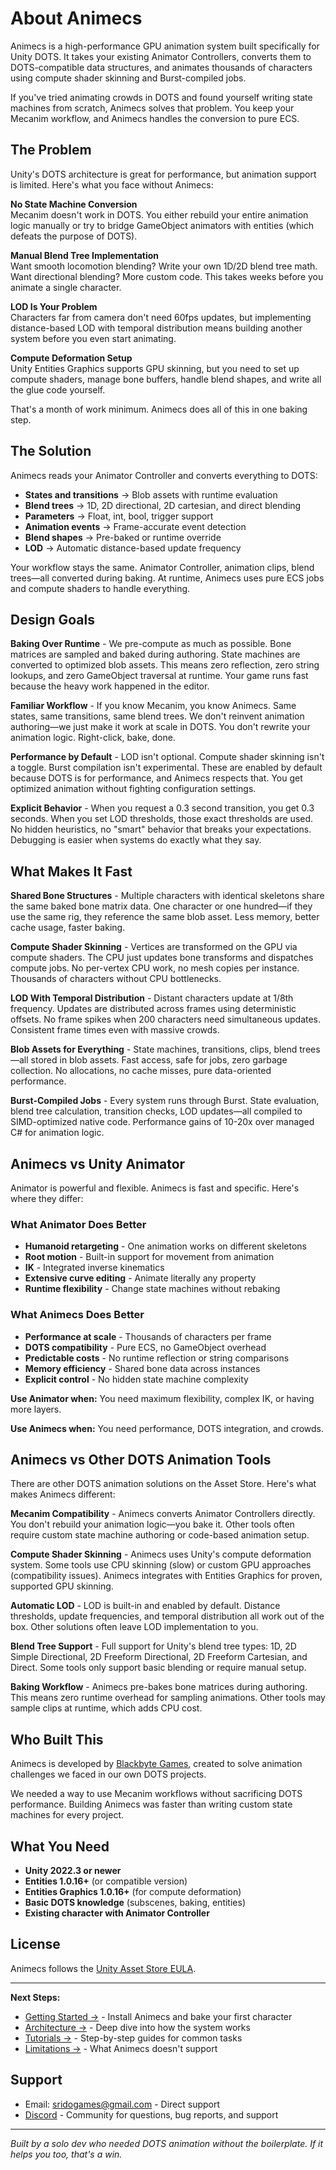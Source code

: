 # About Animecs

Animecs is a high-performance GPU animation system built specifically for Unity DOTS. It takes your existing Animator Controllers, converts them to DOTS-compatible data structures, and animates thousands of characters using compute shader skinning and Burst-compiled jobs.

If you've tried animating crowds in DOTS and found yourself writing state machines from scratch, Animecs solves that problem. You keep your Mecanim workflow, and Animecs handles the conversion to pure ECS.

## The Problem

Unity's DOTS architecture is great for performance, but animation support is limited. Here's what you face without Animecs:

**No State Machine Conversion**  
Mecanim doesn't work in DOTS. You either rebuild your entire animation logic manually or try to bridge GameObject animators with entities (which defeats the purpose of DOTS).

**Manual Blend Tree Implementation**  
Want smooth locomotion blending? Write your own 1D/2D blend tree math. Want directional blending? More custom code. This takes weeks before you animate a single character.

**LOD Is Your Problem**  
Characters far from camera don't need 60fps updates, but implementing distance-based LOD with temporal distribution means building another system before you even start animating.

**Compute Deformation Setup**  
Unity Entities Graphics supports GPU skinning, but you need to set up compute shaders, manage bone buffers, handle blend shapes, and write all the glue code yourself.

That's a month of work minimum. Animecs does all of this in one baking step.

## The Solution

Animecs reads your Animator Controller and converts everything to DOTS:

- **States and transitions** → Blob assets with runtime evaluation
- **Blend trees** → 1D, 2D directional, 2D cartesian, and direct blending
- **Parameters** → Float, int, bool, trigger support
- **Animation events** → Frame-accurate event detection
- **Blend shapes** → Pre-baked or runtime override
- **LOD** → Automatic distance-based update frequency

Your workflow stays the same. Animator Controller, animation clips, blend trees—all converted during baking. At runtime, Animecs uses pure ECS jobs and compute shaders to handle everything.

## Design Goals

**Baking Over Runtime** - We pre-compute as much as possible. Bone matrices are sampled and baked during authoring. State machines are converted to optimized blob assets. This means zero reflection, zero string lookups, and zero GameObject traversal at runtime. Your game runs fast because the heavy work happened in the editor.

**Familiar Workflow** - If you know Mecanim, you know Animecs. Same states, same transitions, same blend trees. We don't reinvent animation authoring—we just make it work at scale in DOTS. You don't rewrite your animation logic. Right-click, bake, done.

**Performance by Default** - LOD isn't optional. Compute shader skinning isn't a toggle. Burst compilation isn't experimental. These are enabled by default because DOTS is for performance, and Animecs respects that. You get optimized animation without fighting configuration settings.

**Explicit Behavior** - When you request a 0.3 second transition, you get 0.3 seconds. When you set LOD thresholds, those exact thresholds are used. No hidden heuristics, no "smart" behavior that breaks your expectations. Debugging is easier when systems do exactly what they say.

## What Makes It Fast

**Shared Bone Structures** - Multiple characters with identical skeletons share the same baked bone matrix data. One character or one hundred—if they use the same rig, they reference the same blob asset. Less memory, better cache usage, faster baking.

**Compute Shader Skinning** - Vertices are transformed on the GPU via compute shaders. The CPU just updates bone transforms and dispatches compute jobs. No per-vertex CPU work, no mesh copies per instance. Thousands of characters without CPU bottlenecks.

**LOD With Temporal Distribution** - Distant characters update at 1/8th frequency. Updates are distributed across frames using deterministic offsets. No frame spikes when 200 characters need simultaneous updates. Consistent frame times even with massive crowds.

**Blob Assets for Everything** - State machines, transitions, clips, blend trees—all stored in blob assets. Fast access, safe for jobs, zero garbage collection. No allocations, no cache misses, pure data-oriented performance.

**Burst-Compiled Jobs** - Every system runs through Burst. State evaluation, blend tree calculation, transition checks, LOD updates—all compiled to SIMD-optimized native code. Performance gains of 10-20x over managed C# for animation logic.

## Animecs vs Unity Animator

Animator is powerful and flexible. Animecs is fast and specific. Here's where they differ:

### What Animator Does Better

- **Humanoid retargeting** - One animation works on different skeletons
- **Root motion** - Built-in support for movement from animation
- **IK** - Integrated inverse kinematics
- **Extensive curve editing** - Animate literally any property
- **Runtime flexibility** - Change state machines without rebaking

### What Animecs Does Better

- **Performance at scale** - Thousands of characters per frame
- **DOTS compatibility** - Pure ECS, no GameObject overhead
- **Predictable costs** - No runtime reflection or string comparisons
- **Memory efficiency** - Shared bone data across instances
- **Explicit control** - No hidden state machine complexity

**Use Animator when:** You need maximum flexibility, complex IK, or having more layers.

**Use Animecs when:** You need performance, DOTS integration, and crowds.

## Animecs vs Other DOTS Animation Tools

There are other DOTS animation solutions on the Asset Store. Here's what makes Animecs different:

**Mecanim Compatibility** - Animecs converts Animator Controllers directly. You don't rebuild your animation logic—you bake it. Other tools often require custom state machine authoring or code-based animation setup.

**Compute Shader Skinning** - Animecs uses Unity's compute deformation system. Some tools use CPU skinning (slow) or custom GPU approaches (compatibility issues). Animecs integrates with Entities Graphics for proven, supported GPU skinning.

**Automatic LOD** - LOD is built-in and enabled by default. Distance thresholds, update frequencies, and temporal distribution all work out of the box. Other solutions often leave LOD implementation to you.

**Blend Tree Support** - Full support for Unity's blend tree types: 1D, 2D Simple Directional, 2D Freeform Directional, 2D Freeform Cartesian, and Direct. Some tools only support basic blending or require manual setup.

**Baking Workflow** - Animecs pre-bakes bone matrices during authoring. This means zero runtime overhead for sampling animations. Other tools may sample clips at runtime, which adds CPU cost.

## Who Built This

Animecs is developed by [Blackbyte Games](https://blackbytegames.com), created to solve animation challenges we faced in our own DOTS projects.

We needed a way to use Mecanim workflows without sacrificing DOTS performance. Building Animecs was faster than writing custom state machines for every project.

## What You Need

- **Unity 2022.3 or newer**
- **Entities 1.0.16+** (or compatible version)
- **Entities Graphics 1.0.16+** (for compute deformation)
- **Basic DOTS knowledge** (subscenes, baking, entities)
- **Existing character with Animator Controller**

## License

Animecs follows the [Unity Asset Store EULA](https://unity.com/legal/as-terms).

---

**Next Steps:**

- [Getting Started →](manual/getting-started.md) - Install Animecs and bake your first character
- [Architecture →](manual/architecture.md) - Deep dive into how the system works
- [Tutorials →](tutorials/basic-setup.md) - Step-by-step guides for common tasks
- [Limitations →](manual/limitations.md) - What Animecs doesn't support

## Support
- Email: [sridogames@gmail.com](mailto:sridogames@gmail.com) - Direct support
- [Discord](https://discord.gg/f6rzh5f5) - Community for questions, bug reports, and support

---

*Built by a solo dev who needed DOTS animation without the boilerplate. If it helps you too, that's a win.*